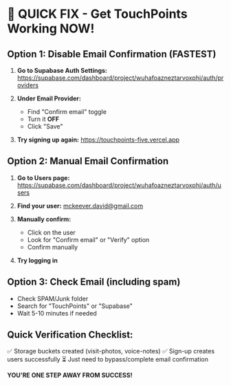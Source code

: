 # 🚀 QUICK FIX - Get TouchPoints Working NOW!

## Option 1: Disable Email Confirmation (FASTEST)

1. **Go to Supabase Auth Settings:**
   https://supabase.com/dashboard/project/wuhafoazneztarvoxphj/auth/providers

2. **Under Email Provider:**
   - Find "Confirm email" toggle
   - Turn it **OFF**
   - Click "Save"

3. **Try signing up again:**
   https://touchpoints-five.vercel.app

## Option 2: Manual Email Confirmation

1. **Go to Users page:**
   https://supabase.com/dashboard/project/wuhafoazneztarvoxphj/auth/users

2. **Find your user:** mckeever.david@gmail.com

3. **Manually confirm:**
   - Click on the user
   - Look for "Confirm email" or "Verify" option
   - Confirm manually

4. **Try logging in**

## Option 3: Check Email (including spam)

- Check SPAM/Junk folder
- Search for "TouchPoints" or "Supabase"
- Wait 5-10 minutes if needed

## Quick Verification Checklist:

✅ Storage buckets created (visit-photos, voice-notes)
✅ Sign-up creates users successfully
⏳ Just need to bypass/complete email confirmation

**YOU'RE ONE STEP AWAY FROM SUCCESS!**